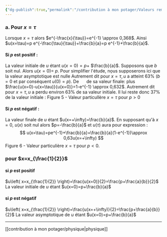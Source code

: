 ```yaml
---
{"dg-publish":true,"permalink":"/contribution à mon potager/Valeurs remarquables de $x$ sur la constante caractéristique/"}
---
```


### a. Pour $x=\tau$
Lorsque $x=\tau$ alors $e^{-\frac{x}{\tau}}=e^{-1} \approx 0,368$. Ainsi $u(x=\tau)=p e^{-\frac{\tau}{\tau}}+\frac{b}{a}=p e^{-1}+\frac{b}{a}$.
#### Si $p$ est positif :
La valeur initiale de $u$ étant $u(x=0)=p+$ $\frac{b}{a}$.
Supposons que $b$ soit nul. Alors $u(x=0)=$
$p$.
Pour simplifier l'étude, nọus supposerons
ici que la valeur asymptotique est nulle
Autrement dit pour $x=\tau, u$ a atteint $63 \%$
$(b=0$ et par conséquent $u(0)=p)$. De $\quad$ de sa valeur finale:
plus $\frac{u(x=0)-u(x=\tau)}{u(x=0)}=1-e^{-1} \approx 0,632$.
Autrement dit pour $x=\tau, u$ a perdu environ
$63 \%$ de sa valeur initiale. II lui reste donc
$37 \%$ de la valeur initiale :
Figure 5 - Valeur particullère $x=\tau$ pour $p>0$
#### Si $p$ est négatif :
La valeur finale de $u$ étant $u(x=+\infty)=\frac{b}{a}$. En supposant qu'à $x=0$, $u(x)$ soit nul alors $p=-\frac{b}{a}$ et $u(\tau)$ aura pour expression :
$$
u(x=\tau)=pe^{-1}+\frac{b}{a}=\frac{b}{a}(1-e^{-1})\approx 0,63u(x=+\infty)
$$
Figure 6 - Valeur particulière $x=\tau$ pour $p<0$.
### pour $x=x_{\frac{1}{2}}$
#### si $p$ est positif
$u\left( x=x_{\frac{1}{2}} \right)=\frac{u(x=0)}{2}=\frac{p+\frac{a}{b}}{2}$
La valeur initiale de $u$ étant $u(x=0)=p+\frac{b}{a}$
#### si $p$ est négatif
$u\left( x=x_{\frac{1}{2}} \right)=\frac{u(x=+\infty)}{2}=\frac{p+\frac{a}{b}}{2}$
La valeur asymptotique de $u$ étant $u(x=0)=p+\frac{b}{a}$

---
[[contribution à mon potager/physique\|physique]] 